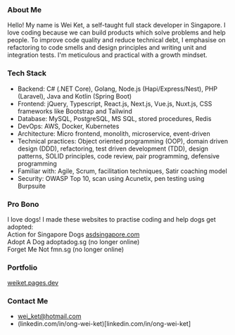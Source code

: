 ### About Me

Hello! My name is Wei Ket, a self-taught full stack developer in Singapore. I love coding because we can build products which solve problems and help people. To improve code quality and reduce technical debt, I emphasise on refactoring to code smells and design principles and writing unit and integration tests. I'm meticulous and practical with a growth mindset.

### Tech Stack
- Backend: C# (.NET Core), Golang, Node.js (Hapi/Express/Nest), PHP (Laravel), Java and Kotlin (Spring Boot)
- Frontend: jQuery, Typescript, React.js, Next.js, Vue.js, Nuxt.js, CSS frameworks like Bootstrap and Tailwind
- Database: MySQL, PostgreSQL, MS SQL, stored procedures, Redis
- DevOps: AWS, Docker, Kubernetes
- Architecture: Micro frontend, monolith, microservice, event-driven
- Technical practices: Object oriented programming (OOP), domain driven design (DDD), refactoring, test driven development (TDD), design patterns, SOLID principles, code review, pair programming, defensive programming
- Familiar with: Agile, Scrum, facilitation techniques, Satir coaching model
- Security: OWASP Top 10, scan using Acunetix, pen testing using Burpsuite

### Pro Bono
I love dogs! I made these websites to practise coding and help dogs get adopted:  
Action for Singapore Dogs [asdsingapore.com](https://www.asdsingapore.com)  
Adopt A Dog adoptadog.sg (no longer online)  
Forget Me Not fmn.sg (no longer online)  

### Portfolio
[weiket.pages.dev](https://weiket.pages.dev/)

### Contact Me
- wei_ket@hotmail.com
- (linkedin.com/in/ong-wei-ket)[linkedin.com/in/ong-wei-ket]

<!---
weiket7/weiket7 is a ✨ special ✨ repository because its `README.md` (this file) appears on your GitHub profile.
You can click the Preview link to take a look at your changes.
--->
